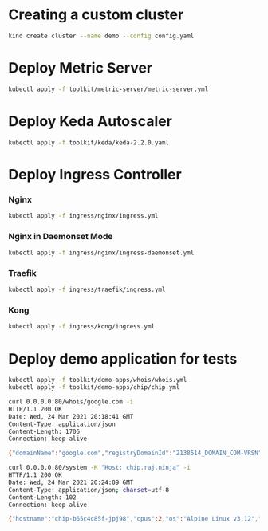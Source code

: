 # Creating a custom cluster 

```bash
kind create cluster --name demo --config config.yaml
```

# Deploy Metric Server 

```bash
kubectl apply -f toolkit/metric-server/metric-server.yml
```

# Deploy Keda Autoscaler

```bash
kubectl apply -f toolkit/keda/keda-2.2.0.yaml
```

# Deploy Ingress Controller

### Nginx

```bash
kubectl apply -f ingress/nginx/ingress.yml
```

### Nginx in Daemonset Mode

```bash
kubectl apply -f ingress/nginx/ingress-daemonset.yml
```


### Traefik

```bash
kubectl apply -f ingress/traefik/ingress.yml
```

### Kong 

```bash
kubectl apply -f ingress/kong/ingress.yml
```

# Deploy demo application for tests 

```bash
kubectl apply -f toolkit/demo-apps/whois/whois.yml
kubectl apply -f toolkit/demo-apps/chip/chip.yml
```

```bash
curl 0.0.0.0:80/whois/google.com -i
HTTP/1.1 200 OK
Date: Wed, 24 Mar 2021 20:18:41 GMT
Content-Type: application/json
Content-Length: 1706
Connection: keep-alive

{"domainName":"google.com","registryDomainId":"2138514_DOMAIN_COM-VRSN","registrarWhoisServer":"whois.markmonitor.com","registrarUrl":"http://www.markmonitor.com"}
```


```bash
curl 0.0.0.0:80/system -H "Host: chip.raj.ninja" -i
HTTP/1.1 200 OK
Date: Wed, 24 Mar 2021 20:24:09 GMT
Content-Type: application/json; charset=utf-8
Content-Length: 102
Connection: keep-alive

{"hostname":"chip-b65c4c85f-jpj98","cpus":2,"os":"Alpine Linux v3.12","hypervisor":"bhyve","memory":0}
```
